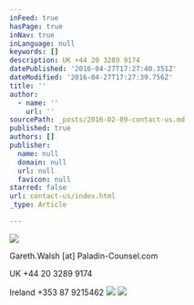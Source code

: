 ```yaml
---
inFeed: true
hasPage: true
inNav: true
inLanguage: null
keywords: []
description: UK +44 20 3289 9174
datePublished: '2016-04-27T17:27:40.351Z'
dateModified: '2016-04-27T17:27:39.756Z'
title: ''
author:
  - name: ''
    url: ''
sourcePath: _posts/2016-02-09-contact-us.md
published: true
authors: []
publisher:
  name: null
  domain: null
  url: null
  favicon: null
starred: false
url: contact-us/index.html
_type: Article

---
```

![](https://the-grid-user-content.s3-us-west-2.amazonaws.com/6f14bc4f-06b0-48c3-9754-457788111131.png)

Gareth.Walsh \[at\] Paladin-Counsel.com

UK +44 20 3289 9174

Ireland +353 87 9215462
![](https://the-grid-user-content.s3-us-west-2.amazonaws.com/028b029b-ba3e-4cf2-9f4c-024504bf4261.jpg)
![](https://the-grid-user-content.s3-us-west-2.amazonaws.com/2edab1d2-a947-4a01-aab0-fb40a3980a6f.png)
